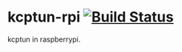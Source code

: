 # kcptun-rpi [![Build Status](https://travis-ci.org/colachg/kcptun-rpi.svg?branch=master)](https://travis-ci.org/colachg/kcptun-rpi)
kcptun in raspberrypi.